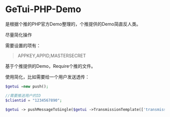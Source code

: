 GeTui-PHP-Demo
================

是根据个推的PHP官方Demo整理的，个推提供的Demo简直反人类。


尽量简化操作

需要设置的项有：

>APPKEY,APPID,MASTERSECRET

基于个推提供的Demo，Require个推的文件。

使用简化，比如需要给一个用户发送透传：

```php
$getui =new push();

//需要推送用户的ID
$clientid = "1234567890";

$getui -> pushMessageToSingle($getui ->TransmissionTemplate(['transmissionType'=> 1,'transmissionContent'=>'Test']),$clientid);

```
